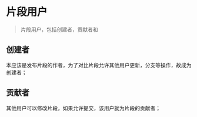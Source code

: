 片段用户
=========================================

> 片段用户，包括创建者，贡献者和

## 创建者

  本应该是发布片段的作者，为了对比片段允许其他用户更新，分支等操作，故成为创建者；


## 贡献者

  其他用户可以修改片段，如果允许提交，该用户就为片段的贡献者；
